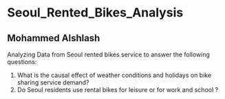 # Seoul_Rented_Bikes_Analysis
## Mohammed Alshlash

Analyzing Data from Seoul rented bikes service to answer the following questions:
1. What is the causal effect of weather conditions and holidays on bike sharing service demand? 
2. Do Seoul residents use rental bikes for leisure or for work and school ? 
